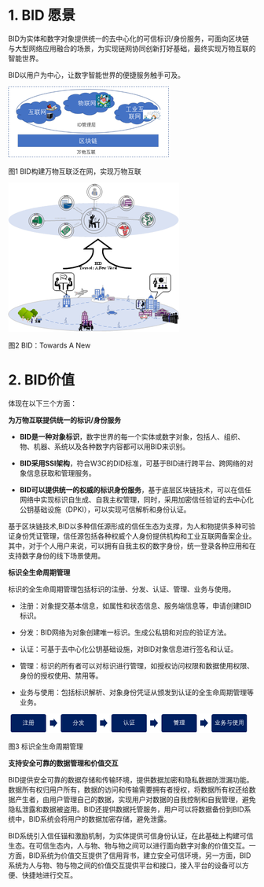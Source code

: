 # 1. BID 愿景
BID为实体和数字对象提供统一的去中心化的可信标识/身份服务，可面向区块链与大型网络应用融合的场景，为实现链网协同创新打好基础，最终实现万物互联的智能世界。

BID以用户为中心，让数字智能世界的便捷服务触手可及。

![Screenshot](../image/1576738723776.png)

图1  BID构建万物互联泛在网，实现万物互联

![1576739048368](../image\1576739048368.png)

图2 BID：Towards A New 

# 2. BID价值
体现在以下三个方面：

 **为万物互联提供统一的标识/身份服务**

* **BID是一种对象标识**，数字世界的每一个实体或数字对象，包括人、组织、物、机器、系统以及各种数字内容都可以用BID来识别。

* **BID采用SSI架构**，符合W3C的DID标准，可基于BID进行跨平台、跨网络的对象信息获取和管理服务。

* **BID可以提供统一的权威的标识身份服务**，基于底层区块链技术，可以在信任网络中实现标识自生成、自我主权管理，同时，采用加密信任验证的去中心化公钥基础设施（DPKI），可以实现可信解析和身份认证。

基于区块链技术,BID以多种信任源形成的信任生态为支撑，为人和物提供多种可验证身份凭证管理，信任源包括各种权威个人身份提供机构和工业互联网备案企业。其中，对于个人用户来说，可以拥有自我主权的数字身份，统一登录各种应用和在支持数字身份的线下场景使用。

 **标识全生命周期管理**

标识的全生命周期管理包括标识的注册、分发、认证、管理、业务与使用。

* 注册：对象提交基本信息，如属性和状态信息、服务端信息等，申请创建BID标识。

* 分发：BID网络为对象创建唯一标识。生成公私钥和对应的验证方法。

* 认证：可基于去中心化公钥基础设施，对BID对象信息进行签名和认证。

* 管理：标识的所有者可以对标识进行管理，如授权访问权限和数据使用权限、身份的授权使用、禁用等。

* 业务与使用：包括标识解析、对象身份凭证从颁发到认证的全生命周期管理等业务。

​                  ![1576739421649](../image/1576739421649.png)                                  

   图3  标识全生命周期管理

**支持安全可靠的数据管理和价值交互**

BID提供安全可靠的数据存储和传输环境，提供数据加密和隐私数据防泄漏功能。数据所有权归用户所有，数据的访问和传输需要拥有者授权，将数据所有权还给数据产生者，由用户管理自己的数据，实现用户对数据的自我控制和自我管理，避免隐私泄露和数据被盗用。BID还提供数据托管服务，用户可以将数据备份到BID系统中，BID系统会将用户的数据加密存储，避免泄露。

BID系统引入信任锚和激励机制，为实体提供可信身份认证，在此基础上构建可信生态。在可信生态内，人与物、物与物之间可以进行面向数字对象的价值交互。一方面，BID系统为价值交互提供了信用背书，建立安全可信环境，另一方面，BID系统为人与物、物与物之间的价值交互提供平台和接口，接入平台的设备可以方便、快捷地进行交互。
